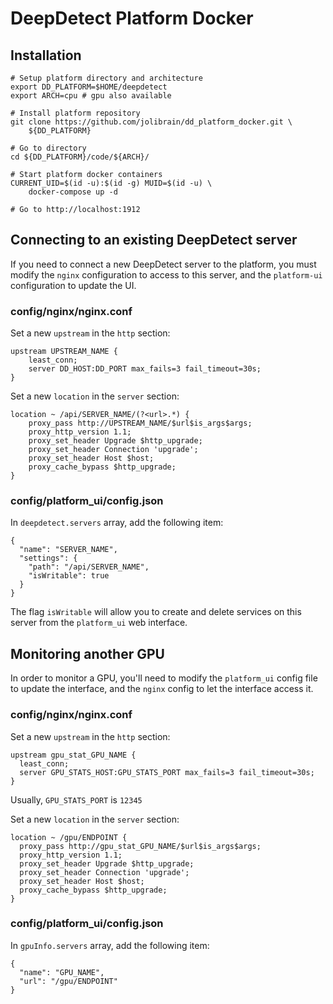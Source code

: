 # DeepDetect Platform Docker

## Installation

```
# Setup platform directory and architecture
export DD_PLATFORM=$HOME/deepdetect
export ARCH=cpu # gpu also available

# Install platform repository
git clone https://github.com/jolibrain/dd_platform_docker.git \
    ${DD_PLATFORM}

# Go to directory
cd ${DD_PLATFORM}/code/${ARCH}/

# Start platform docker containers
CURRENT_UID=$(id -u):$(id -g) MUID=$(id -u) \
    docker-compose up -d

# Go to http://localhost:1912
```

## Connecting to an existing DeepDetect server

If you need to connect a new DeepDetect server to the platform,
you must modify the `nginx` configuration to access to this server,
and the `platform-ui` configuration to update the UI.

### config/nginx/nginx.conf

Set a new `upstream` in the `http` section:

```
upstream UPSTREAM_NAME {
	least_conn;
	server DD_HOST:DD_PORT max_fails=3 fail_timeout=30s;
}
```

Set a new `location` in the `server` section:

```
location ~ /api/SERVER_NAME/(?<url>.*) {
	proxy_pass http://UPSTREAM_NAME/$url$is_args$args;
	proxy_http_version 1.1;
	proxy_set_header Upgrade $http_upgrade;
	proxy_set_header Connection 'upgrade';
	proxy_set_header Host $host;
	proxy_cache_bypass $http_upgrade;
}
```

### config/platform_ui/config.json

In `deepdetect.servers` array, add the following item:

```
{
  "name": "SERVER_NAME",
  "settings": {
    "path": "/api/SERVER_NAME",
    "isWritable": true
  }
}
```

The flag `isWritable` will allow you to create and delete services on this server
from the `platform_ui` web interface.

## Monitoring another GPU

In order to monitor a GPU, you'll need to modify the `platform_ui` config file
to update the interface, and the `nginx` config to let the interface access it.

### config/nginx/nginx.conf

Set a new `upstream` in the `http` section:

```
upstream gpu_stat_GPU_NAME {
  least_conn;
  server GPU_STATS_HOST:GPU_STATS_PORT max_fails=3 fail_timeout=30s;
}

```

Usually, `GPU_STATS_PORT` is `12345`

Set a new `location` in the `server` section:

```
location ~ /gpu/ENDPOINT {
  proxy_pass http://gpu_stat_GPU_NAME/$url$is_args$args;
  proxy_http_version 1.1;
  proxy_set_header Upgrade $http_upgrade;
  proxy_set_header Connection 'upgrade';
  proxy_set_header Host $host;
  proxy_cache_bypass $http_upgrade;
}
```

### config/platform_ui/config.json

In `gpuInfo.servers` array, add the following item:

```
{
  "name": "GPU_NAME",
  "url": "/gpu/ENDPOINT"
}
```
